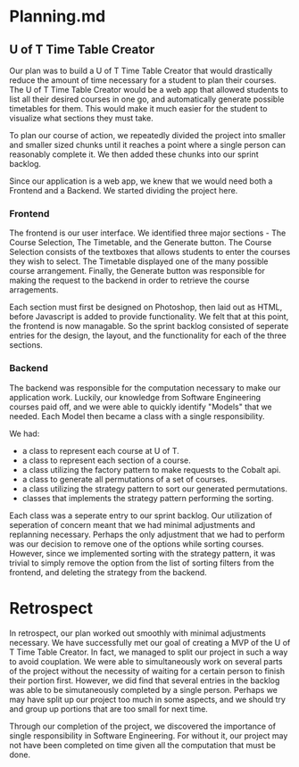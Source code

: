 # Planning.md

## U of T Time Table Creator

Our plan was to build a U of T Time Table Creator that would drastically reduce the amount of time necessary for a student to plan their courses. The U of T Time Table Creator would be a web app that allowed students to list all their desired courses in one go, and automatically generate possible timetables for them. This would make it much easier for the student to visualize what sections they must take.

To plan our course of action, we repeatedly divided the project into smaller and smaller sized chunks until it reaches a point where a single person can reasonably complete it. We then added these chunks into our sprint backlog. 

Since our application is a web app, we knew that we would need both a Frontend and a Backend. We started dividing the project here.

### Frontend

The frontend is our user interface. We identified three major sections - The Course Selection, The Timetable, and the Generate button. The Course Selection consists of the textboxes that allows students to enter the courses they wish to select. The Timetable displayed one of the many possible course arrangement. Finally, the Generate button was responsible for making the request to the backend in order to retrieve the course arragements. 

Each section must first be designed on Photoshop, then laid out as HTML, before Javascript is added to provide functionality. We felt that at this point, the frontend is now managable. So the sprint backlog consisted of seperate entries for the design, the layout, and the functionality for each of the three sections.

### Backend

The backend was responsible for the computation necessary to make our application work. Luckily, our knowledge from Software Engineering courses paid off, and we were able to quickly identify "Models" that we needed. Each Model then became a class with a single responsibility. 

We had:

- a class to represent each course at U of T.
- a class to represent each section of a course.
- a class utilizing the factory pattern to make requests to the Cobalt api.
- a class to generate all permutations of a set of courses.
- a class utilizing the strategy pattern to sort our generated permutations.
- classes that implements the strategy pattern performing the sorting.

Each class was a seperate entry to our sprint backlog. Our utilization of seperation of concern meant that we had minimal adjustments and replanning necessary. Perhaps the only adjustment that we had to perform was our decision to remove one of the options while sorting courses. However, since we implemented sorting with the strategy pattern, it was trivial to simply remove the option from the list of sorting filters from the frontend, and deleting the strategy from the backend.

# Retrospect

In retrospect, our plan worked out smoothly with minimal adjustments necessary. We have successfully met our goal of creating a MVP of the U of T Time Table Creator. In fact, we managed to split our project in such a way to avoid couplation. We were able to simultaneously work on several parts of the project without the necessity of waiting for a certain person to finish their portion first. However, we did find that several entries in the backlog was able to be simutaneously completed by a single person. Perhaps we may have split up our project too much in some aspects, and we should try and group up portions that are too small for next time.

Through our completion of the project, we discovered the importance of single responsibility in Software Engineering. For without it, our project may not have been completed on time given all the computation that must be done.